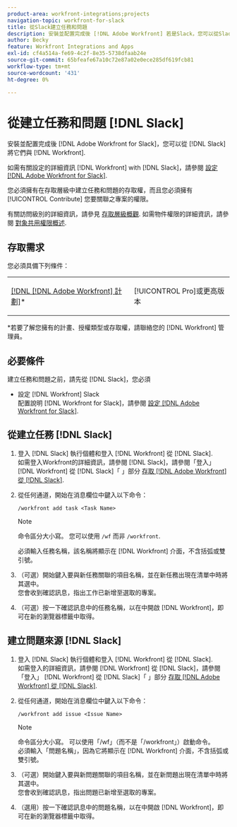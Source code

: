 ```yaml
---
product-area: workfront-integrations;projects
navigation-topic: workfront-for-slack
title: 從Slack建立任務和問題
description: 安裝並配置完成後 [!DNL Adobe Workfront] 若是Slack，您可以從Slack建立任務和問題，並將它們與Workfront中的專案建立關聯。
author: Becky
feature: Workfront Integrations and Apps
exl-id: cf4a514a-fe69-4c2f-8e35-5738dfaab24e
source-git-commit: 65bfeafe67a10c72e87a02e0ece285df619fcb81
workflow-type: tm+mt
source-wordcount: '431'
ht-degree: 0%

---
```


# 從建立任務和問題 [!DNL Slack]

安裝並配置完成後 [!DNL Adobe Workfront for Slack]，您可以從 [!DNL Slack] 將它們與 [!DNL Workfront].

如需有關設定的詳細資訊 [!DNL Workfront] with [!DNL Slack]，請參閱 [設定 [!DNL Adobe Workfront for Slack]](../../workfront-integrations-and-apps/using-workfront-with-slack/configure-workfront-for-slack.md).

您必須擁有在存取層級中建立任務和問題的存取權，而且您必須擁有 [!UICONTROL Contribute] 您要關聯之專案的權限。

有關訪問級別的詳細資訊，請參見 [存取層級概觀](../../administration-and-setup/add-users/access-levels-and-object-permissions/access-levels-overview.md). 如需物件權限的詳細資訊，請參閱 [對象共用權限概述](../../workfront-basics/grant-and-request-access-to-objects/sharing-permissions-on-objects-overview.md).

## 存取需求

您必須具備下列條件：

<table style="table-layout:auto"> 
 <col> 
 </col> 
 <col> 
 </col> 
 <tbody> 
  <tr> 
   <td role="rowheader"><a href="https://www.workfront.com/plans" target="_blank">[!DNL [!DNL Adobe Workfront] 計劃]</a>*</td> 
   <td> <p>[!UICONTROL Pro]或更高版本</p> </td> 
  </tr> 
 </tbody> 
</table>

&#42;若要了解您擁有的計畫、授權類型或存取權，請聯絡您的 [!DNL Workfront] 管理員。

## 必要條件

建立任務和問題之前，請先從 [!DNL Slack]，您必須

* 設定 [!DNL Workfront] Slack\
   配置說明 [!DNL Workfront for Slack]，請參閱 [設定 [!DNL Adobe Workfront for Slack]](../../workfront-integrations-and-apps/using-workfront-with-slack/configure-workfront-for-slack.md).

## 從建立任務 [!DNL Slack]

1. 登入 [!DNL Slack] 執行個體和登入 [!DNL Workfront] 從 [!DNL Slack].\
   如需登入Workfront的詳細資訊，請參閱 [!DNL Slack]，請參閱「登入」 [!DNL Workfront] 從 [!DNL Slack]「 」部分 [存取 [!DNL Adobe Workfront] 從 [!DNL Slack]](../../workfront-integrations-and-apps/using-workfront-with-slack/access-workfront-from-slack.md).

1. 從任何通道，開始在消息欄位中鍵入以下命令：

   `/workfront add task <Task Name>`

   >[!NOTE]
   >
   >命令區分大小寫。 您可以使用 `/wf` 而非 `/workfront`.
   >  
   >必須輸入任務名稱，該名稱將顯示在 [!DNL Workfront] 介面，不含括弧或雙引號。

1. （可選）開始鍵入要與新任務關聯的項目名稱，並在新任務出現在清單中時將其選中。\
   您會收到確認訊息，指出工作已新增至選取的專案。
1. （可選）按一下確認訊息中的任務名稱，以在中開啟 [!DNL Workfront]，即可在新的瀏覽器標籤中取得。

## 建立問題來源 [!DNL Slack]

1. 登入 [!DNL Slack] 執行個體和登入 [!DNL Workfront] 從 [!DNL Slack].\
   如需登入的詳細資訊，請參閱 [!DNL Workfront] 從 [!DNL Slack]，請參閱「登入」 [!DNL Workfront] 從 [!DNL Slack]「 」部分 [存取 [!DNL Adobe Workfront] 從 [!DNL Slack]](../../workfront-integrations-and-apps/using-workfront-with-slack/access-workfront-from-slack.md).

1. 從任何通道，開始在消息欄位中鍵入以下命令：

   `/workfront add issue <Issue Name>`

   >[!NOTE]
   >
   >命令區分大小寫。 可以使用「/wf」（而不是「/workfront」）啟動命令。 \
   >必須輸入「問題名稱」，因為它將顯示在 [!DNL Workfront] 介面，不含括弧或雙引號。

1. （可選）開始鍵入要與新問題關聯的項目名稱，並在新問題出現在清單中時將其選中。\
   您會收到確認訊息，指出問題已新增至選取的專案。
1. （選用）按一下確認訊息中的問題名稱，以在中開啟 [!DNL Workfront]，即可在新的瀏覽器標籤中取得。
